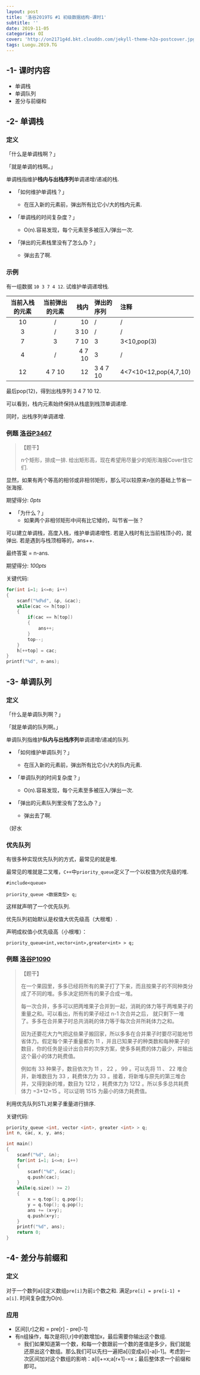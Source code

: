 ```yaml
---
layout: post
title: '洛谷2019TG #1 初级数据结构-课时1'
subtitle: ''
date: 2019-11-05
categories: OI
cover: 'http://on2171g4d.bkt.clouddn.com/jekyll-theme-h2o-postcover.jpg'
tags: Luogu.2019.TG
---
```



## -1- 课时内容
- 单调栈
- 单调队列
- 差分与前缀和

## -2- 单调栈

### 定义

「什么是单调栈啊？」

「就是单调的栈啊。」

单调栈指维护**栈内与出栈序列**单调递增/递减的栈.

- 「如何维护单调栈？」
    - 在压入新的元素前，弹出所有比它小/大的栈内元素.

- 「单调栈的时间复杂度？」
    - O(n).容易发现，每个元素至多被压入/弹出一次.

- 「弹出的元素栈里没有了怎么办？」
    - 弹出去了啊.

### 示例

有一组数据 `10 3 7 4 12`. 试维护单调递增栈.

当前入栈的元素 | 当前弹出的元素 | 栈内 | 弹出的序列 | 注释
:-: | :-: | -: | :- | :-
10 | / | 10 | / | / 
3 | / | 3 10 | / | /
7 | 3 | 7 10 | 3 | 3<10,pop(3)
4 | / | 4 7 10 | 3 | /
12 | 4 7 10 | 12 | 3 4 7 10 | 4<7<10<12,pop(4,7,10)

最后pop(12)，得到出栈序列 3 4 7 10 12.

可以看到，栈内元素始终保持从栈底到栈顶单调递增.

同时，出栈序列单调递增.

### 例题 [洛谷P3467](https://www.luogu.org/problem/P3467)

>【题干】
>
>n个矩形，排成一排. 给出矩形高，现在希望用尽量少的矩形海报Cover住它们.

显然，如果有两个等高的相邻或非相邻矩形，那么可以较原来n张的基础上节省一张海报.

期望得分: *0pts*

- 「为什么？」
    - 如果两个非相邻矩形中间有比它矮的，叫节省一张？

可以建立单调栈，高度入栈，维护单调递增性. 若是入栈时有比当前栈顶小的，就弹出. 若是遇到与栈顶相等的，ans++.

最终答案 = n-ans.

期望得分: *100pts*

关键代码:
```cpp
for(int i=1; i<=n; i++)
{
    scanf("%d%d", &p, &cac);
    while(cac <= h[top])
    {
        if(cac == h[top])
        {
            ans++;
        }
        top--;
    }
    h[++top] = cac;
}
printf("%d", n-ans);
```

## -3- 单调队列

### 定义

「什么是单调队列啊？」

「就是单调的队列啊。」

单调队列指维护**队内与出栈序列**单调递增/递减的队列.

- 「如何维护单调队列？」
    - 在压入新的元素前，弹出所有比它小/大的队内元素.

- 「单调队列的时间复杂度？」
    - O(n).容易发现，每个元素至多被压入/弹出一次.

- 「弹出的元素队列里没有了怎么办？」
    - 弹出去了啊.

（好水

### 优先队列

有很多种实现优先队列的方式，最常见的就是堆.

最常见的堆就是二叉堆，`C++`中`priority_queue`定义了一个以权值为优先级的堆.

`#include<queue>`

`priority_queue <数据类型> q;`

这样就声明了一个优先队列.

优先队列初始默认是权值大优先级高（大根堆）.

声明成权值小优先级高（小根堆）：

`priority_queue<int,vector<int>,greater<int> > q;`

### 例题 [洛谷P1090](https://www.luogu.org/problem/P1090)

>【题干】
>
>在一个果园里，多多已经将所有的果子打了下来，而且按果子的不同种类分成了不同的堆。多多决定把所有的果子合成一堆。
>
>每一次合并，多多可以把两堆果子合并到一起，消耗的体力等于两堆果子的重量之和。可以看出，所有的果子经过 n-1 次合并之后， 就只剩下一堆了。多多在合并果子时总共消耗的体力等于每次合并所耗体力之和。
>
>因为还要花大力气把这些果子搬回家，所以多多在合并果子时要尽可能地节省体力。假定每个果子重量都为 11 ，并且已知果子的种类数和每种果子的数目，你的任务是设计出合并的次序方案，使多多耗费的体力最少，并输出这个最小的体力耗费值。
>
>例如有 33 种果子，数目依次为 11 ， 22 ， 99 。可以先将 11 、 22 堆合并，新堆数目为 33 ，耗费体力为 33 。接着，将新堆与原先的第三堆合并，又得到新的堆，数目为 1212 ，耗费体力为 1212 。所以多多总共耗费体力 =3+12=15 。可以证明 1515 为最小的体力耗费值。

利用优先队列STL对果子重量进行排序.

关键代码:
```cpp
priority_queue <int, vector <int>, greater <int> > q;
int n, cac, x, y, ans;

int main()
{
	scanf("%d", &n);
	for(int i=1; i<=n; i++)
	{
		scanf("%d", &cac);
		q.push(cac);
	}
	while(q.size() >= 2)
	{
		x = q.top(); q.pop();
		y = q.top(); q.pop();
		ans += (x+y);
		q.push(x+y);
	}
	printf("%d", ans);
	return 0;
}
```

## -4- 差分与前缀和

### 定义

对于一个数列a[i]定义数组`pre[i]`为前`i`个数之和. 满足`pre[i] = pre[i-1] + a[i]`. 时间复杂度为O(n).

### 应用

- 区间[l,r]之和 = pre[r] - pre[l-1]
- 有n组操作，每次是将[l,r]中的数增加x，最后需要你输出这个数组.
    - 我们如果知道第一个数，和每一个数跟前一个数的差值是多少，我们就能还原出这个数组。那么我们可以先扫一遍把a[i]变成a[i]-a[i-1]。考虑到一次区间加对这个数组的影响：a[l]+=x;a[r+1]-=x；最后整体求一个前缀和即可。